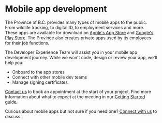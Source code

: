 # Mobile app development

The Province of B.C. provides many types of mobile apps to the public. From wildlife tracking, to digital ID, to employment services and more. These apps are available for download on [Apple's App Store](https://apps.apple.com/us/developer/his-majesty-the-king-in-right-of-the/id487323275) and [Google's Play Store](https://play.google.com/store/apps/developer?id=Province+of+British+Columbia,+Canada&hl=en_CA&gl=US). The Province also creates private apps used by its employees for their job functions.

The Developer Experience Team will assist you in your mobile app development journey. While we won't code, design or review your app, we'll help you:

* Onboard to the app stores
* Connect with other mobile dev teams
* Manage signing certificates

[Contact us](contact.md) to book an appointment at the start of your project. Find more information about what to expect at the meeting in our [Getting Started](getting_started.md) guide.

Curious about mobile apps but not sure if you need one? [Connect with us](contact.md) to discuss.